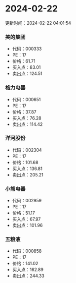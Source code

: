 # 2024-02-22 
 更新时间：2024-02-22 04:01:54 

### 美的集团
* 代码：000333
* PE：17
* 价格：61.71
* 买入点：83.01
* 卖出点：124.51

### 格力电器
* 代码：000651
* PE：17
* 价格：37.87
* 买入点：76.28
* 卖出点：114.42

### 洋河股份
* 代码：002304
* PE：17
* 价格：101.68
* 买入点：136.81
* 卖出点：205.21

### 小熊电器
* 代码：002959
* PE：17
* 价格：51.17
* 买入点：67.97
* 卖出点：101.96

### 五粮液
* 代码：000858
* PE：17
* 价格：141.02
* 买入点：162.89
* 卖出点：244.33
